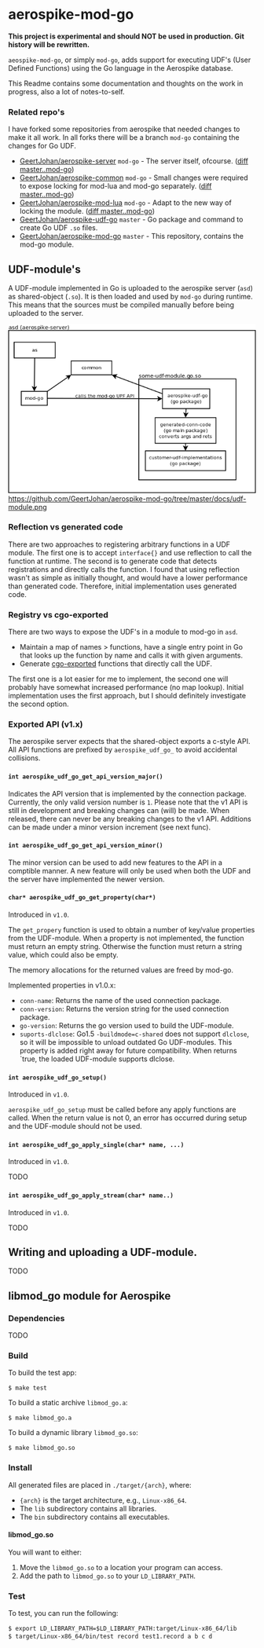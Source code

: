 # aerospike-mod-go

**This project is experimental and should NOT be used in production. Git history will be rewritten.**

`aeospike-mod-go`, or simply `mod-go`, adds support for executing UDF's (User Defined Functions) using the Go language in the Aerospike database.

This Readme contains some documentation and thoughts on the work in progress, also a lot of notes-to-self.

### Related repo's
I have forked some repositories from aerospike that needed changes to make it all work. In all forks there will be a branch `mod-go` containing the changes for Go UDF.

 - [GeertJohan/aerospike-server](https://github.com/GeertJohan/aerospike-server) `mod-go` - The server itself, ofcourse. ([diff master..mod-go](https://github.com/aerospike/aerospike-server/compare/master...GeertJohan:mod-go))
 - [GeertJohan/aerospike-common](https://github.com/GeertJohan/aerospike-common) `mod-go` - Small changes were required to expose locking for mod-lua and mod-go separately. ([diff master..mod-go](https://github.com/aerospike/aerospike-common/compare/master...GeertJohan:mod-go))
 - [GeertJohan/aerospike-mod-lua](https://github.com/GeertJohan/aerospike-mod-lua) `mod-go` - Adapt to the new way of locking the module. ([diff master..mod-go](https://github.com/aerospike/aerospike-mod-lua/compare/master...GeertJohan:mod-go))
 - [GeertJohan/aerospike-udf-go](https://github.com/GeertJohan/aerospike-udf-go) `master` - Go package and command to create Go UDF `.so` files.
 - [GeertJohan/aerospike-mod-go](https://github.com/GeertJohan/aerospike-mod-go) `master` - This repository, contains the mod-go module.

## UDF-module's

A UDF-module implemented in Go is uploaded to the aerospike server (`asd`) as shared-object (`.so`). It is then loaded and used by `mod-go` during runtime. This means that the sources must be compiled manually before being uploaded to the server.

![Project Layout](docs/udf-module.png)
https://github.com/GeertJohan/aerospike-mod-go/tree/master/docs/udf-module.png

### Reflection vs generated code

There are two approaches to registering arbitrary functions in a UDF module. The first one is to accept `interface{}` and use reflection to call the function at runtime. The second is to generate code that detects registrations and directly calls the function. I found that using reflection wasn't as simple as initially thought, and would have a lower performance than generated code. Therefore, initial implementation uses generated code.

### Registry vs cgo-exported

There are two ways to expose the UDF's in a module to mod-go in `asd`.
 - Maintain a map of names > functions, have a single entry point in Go that looks up the function by name and calls it with given arguments.
 - Generate [cgo-exported](http://golang.org/cmd/cgo/#hdr-C_references_to_Go) functions that directly call the UDF.

The first one is a lot easier for me to implement, the second one will probably have somewhat increased performance (no map lookup).
Initial implementation uses the first approach, but I should definitely investigate the second option.

### Exported API (v1.x)

The aerospike server expects that the shared-object exports a c-style API. All API functions are prefixed by `aerospike_udf_go_` to avoid accidental collisions.

#### `int aerospike_udf_go_get_api_version_major()`

Indicates the API version that is implemented by the connection package. Currently, the only valid version number is `1`. Please note that the v1 API is still in development and breaking changes can (will) be made. When released, there can never be any breaking changes to the v1 API. Additions can be made under a minor version increment (see next func).

#### `int aerospike_udf_go_get_api_version_minor()`

The minor version can be used to add new features to the API in a comptible manner. A new feature will only be used when both the UDF and the server have implemented the newer version.

#### `char* aerospike_udf_go_get_property(char*)`

Introduced in `v1.0`.

The `get_propery` function is used to obtain a number of key/value properties from the UDF-module. When a property is not implemented, the function must return an empty string. Otherwise the function must return a string value, which could also be empty.

The memory allocations for the returned values are freed by mod-go.

Implemented properties in v1.0.x:
 - `conn-name`: Returns the name of the used connection package.
 - `conn-version`: Returns the version string for the used connection package.
 - `go-version`: Returns the go version used to build the UDF-module.
 - `suports-dlclose`: Go1.5 `-buildmode=c-shared` does not support `dlclose`, so it will be impossible to unload outdated Go UDF-modules. This property is added right away for future compatibility. When returns `true, the loaded UDF-module supports dlclose.

#### `int aerospike_udf_go_setup()`

Introduced in `v1.0`.

`aerospike_udf_go_setup` must be called before any apply functions are called.
When the return value is not 0, an error has occurred during setup and the UDF-module should not be used.


#### `int aerospike_udf_go_apply_single(char* name, ...)`

Introduced in `v1.0`.

TODO

#### `int aerospike_udf_go_apply_stream(char* name..)`

Introduced in `v1.0`.

TODO

## Writing and uploading a UDF-module.

TODO

## libmod_go module for Aerospike

### Dependencies

TODO

### Build

To build the test app:

	$ make test

To build a static archive `libmod_go.a`:

	$ make libmod_go.a

To build a dynamic library `libmod_go.so`:

	$ make libmod_go.so

### Install

All generated files are placed in `./target/{arch}`, where:

- `{arch}` is the target architecture, e.g., `Linux-x86_64`.
- The `lib` subdirectory contains all libraries.
- The `bin` subdirectory contains all executables.

#### libmod_go.so

You will want to either:

1. Move the `libmod_go.so` to a location your program can access.
2. Add the path to `libmod_go.so` to your `LD_LIBRARY_PATH`.

### Test

To test, you can run the following:

	$ export LD_LIBRARY_PATH=$LD_LIBRARY_PATH:target/Linux-x86_64/lib
	$ target/Linux-x86_64/bin/test record test1.record a b c d
